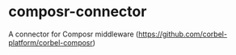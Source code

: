 # composr-connector
A connector for Composr middleware (https://github.com/corbel-platform/corbel-composr)
